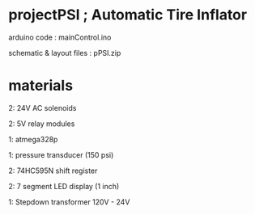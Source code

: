 # projectPSI ; Automatic Tire Inflator

arduino code  : mainControl.ino 

schematic & layout files : pPSI.zip

# materials

2: 24V AC solenoids 

2: 5V relay modules

1: atmega328p

1: pressure transducer (150 psi)

2: 74HC595N shift register

2: 7 segment LED display (1 inch)

1: Stepdown transformer 120V - 24V
